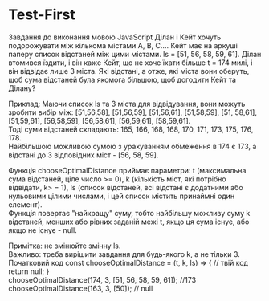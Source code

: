 # Test-First
Завдання до виконання мовою JavaScript Ділан і Кейт хочуть подорожувати між кількома містами А, В, С.... 
Кейт має на аркуші паперу список відстаней між цими містами. ls = [51, 56, 58, 59, 61]. 
Ділан втомився їздити, і він каже Кейт, що не хоче їхати більше t = 174 милі, і він відвідає лише 3 міста. Які відстані, а отже, які міста вони оберуть, щоб сума відстаней була якомога більшою, щоб догодити Кейт та Ділану?  

Приклад: 
Маючи список ls та 3 міста для відвідування, вони можуть зробити вибір між: [51,56,58], [51,56,59], [51,56,61], [51,58,59], [51, 58,61], [51,59,61], [56,58,59], [56,58,61], [56,59,61], [58,59,61].  
Тоді суми відстаней складають: 165, 166, 168, 168, 170, 171, 173, 175, 176, 178.  
Найбільшою можливою сумою з урахуванням обмеження в 174 є 173, а відстані до 3 відповідних міст - [56, 58, 59].  

Функція chooseOptimalDistance приймає параметри: 
t (максимальна сума відстаней, ціле число >= 0), 
k (кількість міст, які потрібно відвідати, k> = 1), 
ls (список відстаней, всі відстані є додатними або нульовими цілими числами, і цей список містить принаймні один елемент).   
Функція повертає "найкращу" суму, тобто найбільшу можливу суму k відстаней, менших або рівних заданій межі t, якщо ця сума існує, або якщо не існує - null.  

Примітка: 
не змінюйте змінну ls.   
Важливо: 
треба вирішити завдання для будь-якого k, а не тільки 3.  
Початковий код
const chooseOptimalDistance = (t, k, ls) => {     // твій код     return null; }  
chooseOptimalDistance(174, 3, [51, 56, 58, 59, 61]); //173 
chooseOptimalDistance(163, 3, [50]); // null
